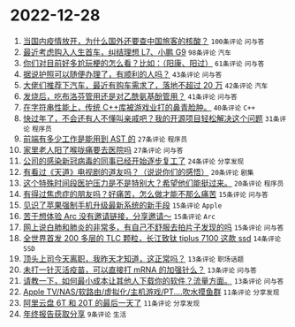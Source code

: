 # 2022-12-28

1. [当国内疫情放开，为什么国外还要查中国旅客的核酸？](https://www.v2ex.com/t/905104) `100条评论` `问与答`
1. [最近考虑购入人生首车，纠结理想 L7、小鹏 G9](https://www.v2ex.com/t/905068) `98条评论` `汽车`
1. [你们对目前好多尬玩梗的怎么看？比如：（阳康、阳过）](https://www.v2ex.com/t/905086) `61条评论` `问与答`
1. [据说护照可以随便办理了，有顺利的人吗？](https://www.v2ex.com/t/905063) `43条评论` `问与答`
1. [大佬们推荐下汽车，最近有购车需求了，落地不超过 20 万](https://www.v2ex.com/t/905100) `42条评论` `汽车`
1. [发烧后，吃布洛芬管用还是对乙酰氨基酚管用？](https://www.v2ex.com/t/905082) `41条评论` `问与答`
1. [在字符串性能上，传统 C++库被游戏业打的鼻青脸肿。](https://www.v2ex.com/t/905072) `40条评论` `C++`
1. [快过年了，不会还有人不懂叫亲戚吧？我的开源项目轻松解决这个问题](https://www.v2ex.com/t/905121) `31条评论` `程序员`
1. [前端有多少工作是能用到 AST 的](https://www.v2ex.com/t/905062) `27条评论` `程序员`
1. [家里老人阳了喉咙痛要去医院吗](https://www.v2ex.com/t/905059) `27条评论` `问与答`
1. [公司的感染新冠病毒的同事已经开始逐步复工了](https://www.v2ex.com/t/905108) `24条评论` `分享发现`
1. [有看过《天道》电视剧的道友吗？（说说你们的感悟）](https://www.v2ex.com/t/905098) `20条评论` `剧集`
1. [这个特殊时间段医护压力是不是特别大？希望他们能挺过来。](https://www.v2ex.com/t/905089) `20条评论` `程序员`
1. [有得过焦虑症的朋友吗？好痛苦，怎么做才能不那么痛苦](https://www.v2ex.com/t/905136) `15条评论` `问与答`
1. [见识了苹果强制手机升级最新系统的新手段](https://www.v2ex.com/t/905109) `15条评论` `Apple`
1. [苦于想体验 Arc 没有邀请链接，分享邀请～](https://www.v2ex.com/t/905092) `15条评论` `Arc`
1. [网上说白肺和肺炎的非常多，有自己不舒服去拍片子发现的吗](https://www.v2ex.com/t/905071) `15条评论` `问与答`
1. [全世界首发 200 多层的 TLC 颗粒，长江致钛 tiplus 7100 这款 ssd](https://www.v2ex.com/t/905074) `14条评论` `SSD`
1. [顶头上司今天离职，我昨天才知道，这正常吗？](https://www.v2ex.com/t/905118) `13条评论` `职场话题`
1. [未打一针灭活疫苗，可以直接打 mRNA 的加强针么？](https://www.v2ex.com/t/905096) `13条评论` `问与答`
1. [请教一下，如何最小成本让其他人下载你的软件？流量方面。](https://www.v2ex.com/t/905070) `13条评论` `问与答`
1. [Apple TV/NAS/软路由/虚拟化/主机游戏/PT....吹水摸鱼群](https://www.v2ex.com/t/905139) `11条评论` `分享发现`
1. [阿里云盘 6T 和 20T 的最后一天了](https://www.v2ex.com/t/905112) `11条评论` `分享发现`
1. [年终报告获取分享](https://www.v2ex.com/t/905120) `9条评论` `生活`

